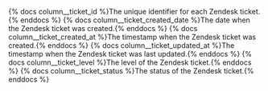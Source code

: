 {% docs column__ticket_id %}The unique identifier for each Zendesk ticket.{% enddocs %}
{% docs column__ticket_created_date %}The date when the Zendesk ticket was created.{% enddocs %}
{% docs column__ticket_created_at %}The timestamp when the Zendesk ticket was created.{% enddocs %}
{% docs column__ticket_updated_at %}The timestamp when the Zendesk ticket was last updated.{% enddocs %}
{% docs column__ticket_level %}The level of the Zendesk ticket.{% enddocs %}
{% docs column__ticket_status %}The status of the Zendesk ticket.{% enddocs %}
